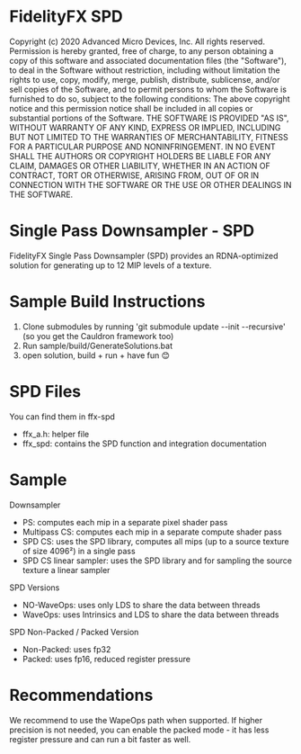 # FidelityFX SPD
Copyright (c) 2020 Advanced Micro Devices, Inc. All rights reserved. Permission is hereby granted, free of charge, to any person obtaining a copy of this software and associated documentation files (the "Software"), to deal in the Software without restriction, including without limitation the rights to use, copy, modify, merge, publish, distribute, sublicense, and/or sell copies of the Software, and to permit persons to whom the Software is furnished to do so, subject to the following conditions: The above copyright notice and this permission notice shall be included in all copies or substantial portions of the Software. THE SOFTWARE IS PROVIDED "AS IS", WITHOUT WARRANTY OF ANY KIND, EXPRESS OR IMPLIED, INCLUDING BUT NOT LIMITED TO THE WARRANTIES OF MERCHANTABILITY, FITNESS FOR A PARTICULAR PURPOSE AND NONINFRINGEMENT. IN NO EVENT SHALL THE AUTHORS OR COPYRIGHT HOLDERS BE LIABLE FOR ANY CLAIM, DAMAGES OR OTHER LIABILITY, WHETHER IN AN ACTION OF CONTRACT, TORT OR OTHERWISE, ARISING FROM, OUT OF OR IN CONNECTION WITH THE SOFTWARE OR THE USE OR OTHER DEALINGS IN THE SOFTWARE.

# Single Pass Downsampler - SPD

FidelityFX Single Pass Downsampler (SPD) provides an RDNA-optimized solution for generating up to 12 MIP levels of a texture.

# Sample Build Instructions

1. Clone submodules by running 'git submodule update --init --recursive' (so you get the Cauldron framework too)
2. Run sample/build/GenerateSolutions.bat
3. open solution, build + run + have fun 😊

# SPD Files
You can find them in ffx-spd
- ffx_a.h: helper file
- ffx_spd: contains the SPD function and integration documentation

# Sample
Downsampler
- PS: computes each mip in a separate pixel shader pass
- Multipass CS: computes each mip in a separate compute shader pass
- SPD CS: uses the SPD library, computes all mips (up to a source texture of size 4096²) in a single pass
- SPD CS linear sampler: uses the SPD library and for sampling the source texture a linear sampler

SPD Versions
- NO-WaveOps: uses only LDS to share the data between threads
- WaveOps: uses Intrinsics and LDS to share the data between threads

SPD Non-Packed / Packed Version
- Non-Packed: uses fp32
- Packed: uses fp16, reduced register pressure

# Recommendations
We recommend to use the WapeOps path when supported. If higher precision is not needed, you can enable the packed mode - it has less register pressure and can run a bit faster as well.